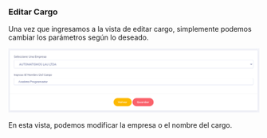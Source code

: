 ### Editar Cargo

Una vez que ingresamos a la vista de editar cargo, simplemente podemos cambiar los parámetros según lo deseado.

![edit](../img/EditCargo.png)

En esta vista, podemos modificar la empresa o el nombre del cargo.
